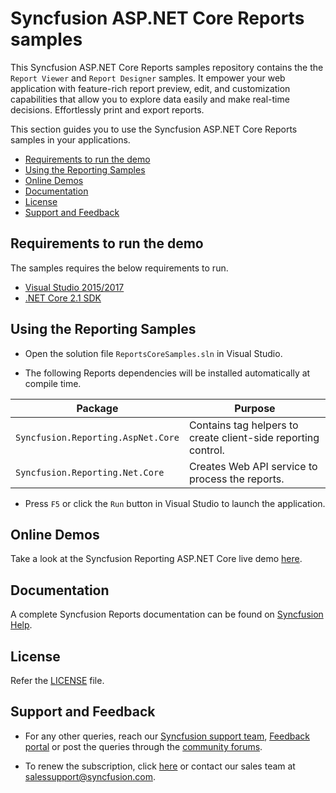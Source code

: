 # Syncfusion ASP.NET Core Reports samples

This Syncfusion ASP.NET Core Reports samples repository contains the  the `Report Viewer` and `Report Designer` samples. It empower your web application with feature-rich report preview, edit, and customization capabilities that allow you to explore data easily and make real-time decisions. Effortlessly print and export reports.

This section guides you to use the Syncfusion ASP.NET Core Reports samples in your applications.

* [Requirements to run the demo](#requirements-to-run-the-demo)
* [Using the Reporting Samples](#using-the-reporting-samples)
* [Online Demos](#online-demos)
* [Documentation](#documentation)
* [License](#license)
* [Support and Feedback](#support-and-feedback)

## Requirements to run the demo

The samples requires the below requirements to run.

* [Visual Studio 2015/2017](https://visualstudio.microsoft.com/downloads/)
* [.NET Core 2.1 SDK](https://dotnet.microsoft.com/download/dotnet-core)

## Using the Reporting Samples

* Open the solution file `ReportsCoreSamples.sln` in Visual Studio.

* The following Reports dependencies will be installed automatically at compile time.

Package | Purpose
--- | ---
`Syncfusion.Reporting.AspNet.Core` | Contains tag helpers to create client-side reporting control.
`Syncfusion.Reporting.Net.Core` | Creates Web API service to process the reports.

* Press `F5` or click the `Run` button in Visual Studio to launch the application.

## Online Demos

Take a look at the Syncfusion Reporting ASP.NET Core live demo [here](https://reports.syncfusion.com/home/aspnet-core.html).

## Documentation

A complete Syncfusion Reports documentation can be found on [Syncfusion Help](https://reports.syncfusion.com/documentation/aspnet-core/).

## License

Refer the [LICENSE](/LICENSE) file.

## Support and Feedback

* For any other queries, reach our [Syncfusion support team](https://www.syncfusion.com/support/directtrac/incidents/newincident), [Feedback portal](https://www.syncfusion.com/feedback/reporting-tool) or post the queries through the [community forums](https://www.syncfusion.com/forums/report).

* To renew the subscription, click [here](https://www.syncfusion.com/sales/products/report) or contact our sales team at <salessupport@syncfusion.com>.
